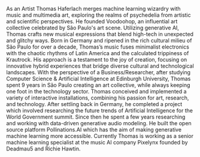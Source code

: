 As an Artist Thomas Haferlach merges machine learning wizardry with music and multimedia art, exploring the realms of psychedelia from artistic and scientific perspectives. He founded Voodoohop, an influential art collective celebrated by São Paulo's art scene. Utilizing generative AI, Thomas crafts new musical expressions that blend high-tech in unexpected and glitchy ways. Born in Germany and ripened in the rich cultural milieu of São Paulo for over a decade, Thomas’s music fuses minimalist electronics with the chaotic rhythms of Latin America and the calculated trippiness of Krautrock. His approach is a testament to the joy of creation, focusing on innovative hybrid experiences that bridge diverse cultural and technological landscapes. With the perspective of a Business/Researcher, after studying Computer Science & Artificial Intelligence at Edinburgh University, Thomas spent 9 years in São Paulo creating an art collective, while always keeping one foot in the technology sector. Thomas conceived and implemented a variety of interactive installations, combining his passion for art, research, and technology. After settling back in Germany, he completed a project which involved researching the future trends of Artificial Intelligence for the World Government summit. Since then he spent a few years researching and working with data-driven generative audio modeling. He built the open source platform Pollinations.AI which has the aim of making generative machine learning more accessible. Currently Thomas is working as a senior machine learning specialist at the music AI company Pixelynx founded by Deadmau5 and Richie Hawtin.